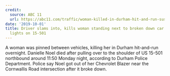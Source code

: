 ```yaml
---
credit:
  source: ABC 11
  url: https://abc11.com/traffic/woman-killed-in-durham-hit-and-run-suspect-still-loose/5581150/
date: '2019-10-01'
title: Driver slams into, kills woman standing next to broken down car with flashing
  lights on 15-501
---
```



A woman was pinned between vehicles, killing her in Durham hit-and-run overnight. Danielle Noel died after pulling over to the shoulder of US 15-501 northbound around 11:50 Monday night, according to Durham Police Department. Police say Noel got out of her Chevrolet Blazer near the Cornwallis Road intersection after it broke down.